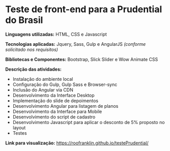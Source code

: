 # Teste de front-end para a Prudential do Brasil

**Linguagens utilizadas:**
HTML, CSS e Javascript

**Tecnologias aplicadas:**
Jquery, Sass, Gulp e AngularJS *(conforme solicitado nos requisitos)*

**Bibliotecas e Componentes:**
Bootstrap, Slick Slider e Wow Animate CSS

**Descrição das atividades:**

 - Instalação do ambiente local
 - Configuração do Gulp, Gulp Sass e Browser-sync
 - Inclusão do Angular via CDN
 - Desenvolvimento da Interface Desktop
 - Implementação do slide de depoimentos
 - Desenvolvimento Angular para listagem de planos
 - Desenvolvimento da Interface para Mobile
 - Desenvolvimento do script de cadastro
 - Desenvolvimento Javascript para aplicar o desconto de 5% proposto no
   layout
 - Testes

**Link para visualização:**
https://roofranklin.github.io/testePrudential/
